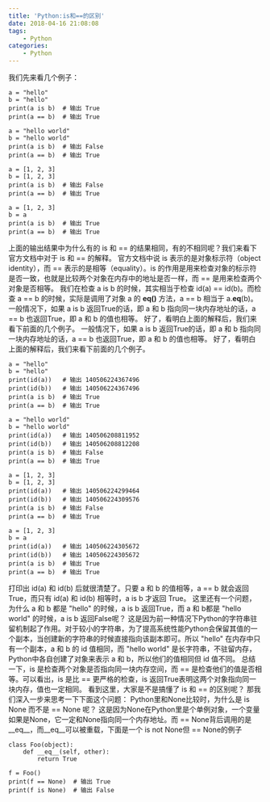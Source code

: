```yaml
---
title: 'Python:is和==的区别'
date: 2018-04-16 21:08:08
tags:
    - Python
categories:
    - Python
---
```

我们先来看几个例子：
```
a = "hello"
b = "hello"
print(a is b)  # 输出 True 
print(a == b)  # 输出 True

a = "hello world"
b = "hello world"
print(a is b)  # 输出 False
print(a == b)  # 输出 True 

a = [1, 2, 3]
b = [1, 2, 3]
print(a is b)  # 输出 False
print(a == b)  # 输出 True 

a = [1, 2, 3]
b = a
print(a is b)  # 输出 True 
print(a == b)  # 输出 True
```
上面的输出结果中为什么有的 is 和 == 的结果相同，有的不相同呢？我们来看下官方文档中对于 is 和 == 的解释。
官方文档中说 is 表示的是对象标示符（object identity），而 == 表示的是相等（equality）。is 的作用是用来检查对象的标示符是否一致，也就是比较两个对象在内存中的地址是否一样，而 == 是用来检查两个对象是否相等。
我们在检查 a is b 的时候，其实相当于检查 id(a) == id(b)。而检查 a == b 的时候，实际是调用了对象 a 的 __eq()__ 方法，a == b 相当于 a.__eq__(b)。
一般情况下，如果 a is b 返回True的话，即 a 和 b 指向同一块内存地址的话，a == b 也返回True，即 a 和 b 的值也相等。
好了，看明白上面的解释后，我们来看下前面的几个例子。
一般情况下，如果 a is b 返回True的话，即 a 和 b 指向同一块内存地址的话，a == b 也返回True，即 a 和 b 的值也相等。
好了，看明白上面的解释后，我们来看下前面的几个例子。
```
a = "hello"
b = "hello"
print(id(a))   # 输出 140506224367496
print(id(b))   # 输出 140506224367496
print(a is b)  # 输出 True 
print(a == b)  # 输出 True

a = "hello world"
b = "hello world"
print(id(a))   # 输出 140506208811952
print(id(b))   # 输出 140506208812208
print(a is b)  # 输出 False
print(a == b)  # 输出 True 

a = [1, 2, 3]
b = [1, 2, 3]
print(id(a))   # 输出 140506224299464
print(id(b))   # 输出 140506224309576
print(a is b)  # 输出 False
print(a == b)  # 输出 True 

a = [1, 2, 3]
b = a
print(id(a))   # 输出 140506224305672
print(id(b))   # 输出 140506224305672
print(a is b)  # 输出 True 
print(a == b)  # 输出 True
```
打印出 id(a) 和 id(b) 后就很清楚了。只要 a 和 b 的值相等，a == b 就会返回True，而只有 id(a) 和 id(b) 相等时，a is b 才返回 True。
这里还有一个问题，为什么 a 和 b 都是 "hello" 的时候，a is b 返回True，而 a 和 b都是 "hello world" 的时候，a is b 返回False呢？
这是因为前一种情况下Python的字符串驻留机制起了作用。对于较小的字符串，为了提高系统性能Python会保留其值的一个副本，当创建新的字符串的时候直接指向该副本即可。所以 "hello" 在内存中只有一个副本，a 和 b 的 id 值相同，而 "hello world" 是长字符串，不驻留内存，Python中各自创建了对象来表示 a 和 b，所以他们的值相同但 id 值不同。
总结一下，is 是检查两个对象是否指向同一块内存空间，而 == 是检查他们的值是否相等。可以看出，is 是比 == 更严格的检查，is 返回True表明这两个对象指向同一块内存，值也一定相同。
看到这里，大家是不是搞懂了 is 和 == 的区别呢？
那我们深入一步来思考一下下面这个问题：
   Python里和None比较时，为什么是 is None 而不是 == None 呢？
这是因为None在Python里是个单例对象，一个变量如果是None，它一定和None指向同一个内存地址。而 == None背后调用的是__eq__，而__eq__可以被重载，下面是一个 is not None但 == None的例子
```
class Foo(object):
    def __eq__(self, other):
        return True

f = Foo()
print(f == None)  # 输出 True
print(f is None)  # 输出 False
```